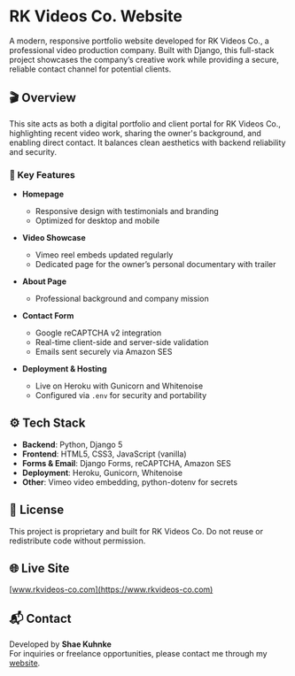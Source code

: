 # RK Videos Co. Website

A modern, responsive portfolio website developed for RK Videos Co., a professional video production company. Built with Django, this full-stack project showcases the company’s creative work while providing a secure, reliable contact channel for potential clients.

## 🎬 Overview

This site acts as both a digital portfolio and client portal for RK Videos Co., highlighting recent video work, sharing the owner's background, and enabling direct contact. It balances clean aesthetics with backend reliability and security.

### 🌟 Key Features

- **Homepage**
  - Responsive design with testimonials and branding
  - Optimized for desktop and mobile
 
- **Video Showcase**
  - Vimeo reel embeds updated regularly
  - Dedicated page for the owner’s personal documentary with trailer

- **About Page**
  - Professional background and company mission

- **Contact Form**
  - Google reCAPTCHA v2 integration
  - Real-time client-side and server-side validation
  - Emails sent securely via Amazon SES
 
- **Deployment & Hosting**
  - Live on Heroku with Gunicorn and Whitenoise
  - Configured via `.env` for security and portability

## ⚙️ Tech Stack

- **Backend**: Python, Django 5
- **Frontend**: HTML5, CSS3, JavaScript (vanilla)
- **Forms & Email**: Django Forms, reCAPTCHA, Amazon SES
- **Deployment**: Heroku, Gunicorn, Whitenoise
- **Other**: Vimeo video embedding, python-dotenv for secrets

## 📄 License

This project is proprietary and built for RK Videos Co. Do not reuse or redistribute code without permission.

## 🌐 Live Site

[www.rkvideos-co.com](https://www.rkvideos-co.com)

## 📬 Contact

Developed by **Shae Kuhnke**  
For inquiries or freelance opportunities, please contact me through my [website](https://www.shaekuhnke.com).
